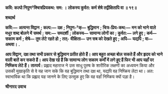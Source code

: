 **कवि: कल्पो निपुण²क्चित्रप्रियकथ: सम: ।** **लोकस्य कुर्वत: कर्म शेषे तद्वीक्षितापि वा ॥ १९॥** 

**शब्दार्थ** 

**कवि:—** **अत्यन्त विद्वान** **; कल्प:—** **दक्ष** **; निपुण-²क्—** **बुद्धिमान** **; चित्र-प्रिय-कथ:—** **मन को भाने वाले मधुर शब्द बोलने में** **समर्थ** **; सम:—** **समदर्शी** **; लोकस्य—** **सामान्य लोगों का** **; कुर्वत:—** **लगे हुए** **; कर्म—** **सकाम कर्म** **; शेषे—** **तुम लेटे रहते हो** **; तत्-** **वीक्षिता—** **उन सब को देखते हुए** **; अपि—** **यद्यपि** **; वा—** **अथवा।** **.** 

**आप विद्वान, दक्ष तथा सभी प्रकार से बुद्धिमान प्रतीत होते हैं। आप बहुत अच्छा बोल** **सकते हैं और हृदय को भाने वाली बातें कर सकते हैं। आप देख रहे हैं कि सामान्य लोग सकाम** **कर्मों में लगे हुए हैं फिर भी आप यहाँ पर निष्क्रिय लेटे हैं।** **तात्पर्य :** प्रह्लाद महाराज ने उस साधु पुरुष के शारीरिक लक्षणों का अध्ययन किया और उसकी मुखाकृति से वे यह जान सके कि वह बुद्धिमान तथा दक्ष था, यद्यपि वह निष्क्रिय लेटा था। अत: स्वाभाविक था कि प्रह्लाद यह जानने के लिए उत्सुक हुए कि वह वहाँ निष्क्रिय क्यों पड़ा है।  

**श्रीनारद उवाच** 